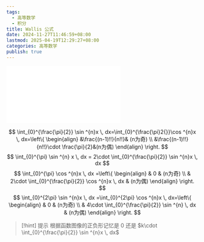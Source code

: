 ```yaml
---
tags:
  - 高等数学
  - 积分
title: Wallis 公式
date: 2024-11-27T11:46:59+08:00
lastmod: 2025-04-19T12:29:27+08:00
categories: 高等数学
publish: true
---
```


![2025张宇考研数学基础30讲-高等数学分册 (张宇) (Z-Library), p.175](../%E5%BC%A0%E5%AE%87/2025%E5%BC%A0%E5%AE%87%E8%80%83%E7%A0%94%E6%95%B0%E5%AD%A6%E5%9F%BA%E7%A1%8030%E8%AE%B2-%E9%AB%98%E7%AD%89%E6%95%B0%E5%AD%A6%E5%88%86%E5%86%8C%20(%E5%BC%A0%E5%AE%87)%20(Z-Library).pdf.md#page175andrect59364461658andcolornote)

$$
\int_{0}^{\frac{\pi}{2}} \sin ^{n}x \, dx=\int_{0}^{\frac{\pi}2{}}\cos ^{n}x  \, dx=\left\{ \begin{align}
&\frac{(n-1)!!}{n!!}& (n为奇) \\
&\frac{(n-1)!!}{n!!}\cdot \frac{\pi}{2}&(n为偶)
\end{align} \right.
$$
$$
\int_{0}^{\pi} \sin ^{n} x \, dx = 2\cdot \int_{0}^{\frac{\pi}{2}} \sin ^{n}x \, dx
$$
$$
\int_{0}^{\pi} \cos ^{n}x \, dx =\left\{ \begin{align}
 & 0 & (n为奇) \\
 & 2\cdot \int_{0}^{\frac{\pi}{2}} \cos ^{n}x \, dx  & (n为偶)
\end{align} \right.
$$
$$
\int_{0}^{2\pi} \sin ^{n}x \, dx =\int_{0}^{2\pi} \cos ^{n}x \, dx=\left\{ \begin{align}
 & 0  & (n为奇) \\
 & 4\cdot \int_{0}^{\frac{\pi}{2}} \sin ^{n} \, dx & (n为偶) 
\end{align} \right.  
$$

>[!hint] 提示
>根据函数图像的正负形记忆是 0 还是 $k\cdot \int_{0}^{\frac{\pi}{2}} \sin ^{n}x \, dx$
>
